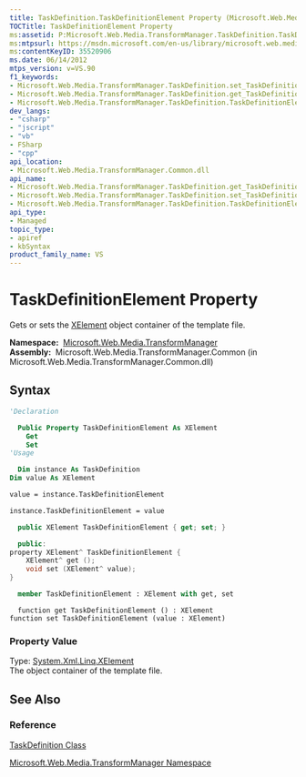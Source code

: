 ```yaml
---
title: TaskDefinition.TaskDefinitionElement Property (Microsoft.Web.Media.TransformManager)
TOCTitle: TaskDefinitionElement Property
ms:assetid: P:Microsoft.Web.Media.TransformManager.TaskDefinition.TaskDefinitionElement
ms:mtpsurl: https://msdn.microsoft.com/en-us/library/microsoft.web.media.transformmanager.taskdefinition.taskdefinitionelement(v=VS.90)
ms:contentKeyID: 35520906
ms.date: 06/14/2012
mtps_version: v=VS.90
f1_keywords:
- Microsoft.Web.Media.TransformManager.TaskDefinition.set_TaskDefinitionElement
- Microsoft.Web.Media.TransformManager.TaskDefinition.get_TaskDefinitionElement
- Microsoft.Web.Media.TransformManager.TaskDefinition.TaskDefinitionElement
dev_langs:
- "csharp"
- "jscript"
- "vb"
- FSharp
- "cpp"
api_location:
- Microsoft.Web.Media.TransformManager.Common.dll
api_name:
- Microsoft.Web.Media.TransformManager.TaskDefinition.get_TaskDefinitionElement
- Microsoft.Web.Media.TransformManager.TaskDefinition.set_TaskDefinitionElement
- Microsoft.Web.Media.TransformManager.TaskDefinition.TaskDefinitionElement
api_type:
- Managed
topic_type:
- apiref
- kbSyntax
product_family_name: VS
---
```


# TaskDefinitionElement Property

Gets or sets the [XElement](https://msdn.microsoft.com/library/bb340098) object container of the template file.

**Namespace:**  [Microsoft.Web.Media.TransformManager](microsoft-web-media-transformmanager-namespace.md)  
**Assembly:**  Microsoft.Web.Media.TransformManager.Common (in Microsoft.Web.Media.TransformManager.Common.dll)

## Syntax

```vb
'Declaration

  Public Property TaskDefinitionElement As XElement
    Get
    Set
'Usage

  Dim instance As TaskDefinition
Dim value As XElement

value = instance.TaskDefinitionElement

instance.TaskDefinitionElement = value
```

```csharp
  public XElement TaskDefinitionElement { get; set; }
```

```cpp
  public:
property XElement^ TaskDefinitionElement {
    XElement^ get ();
    void set (XElement^ value);
}
```

``` fsharp
  member TaskDefinitionElement : XElement with get, set
```

```jscript
  function get TaskDefinitionElement () : XElement
function set TaskDefinitionElement (value : XElement)
```

### Property Value

Type: [System.Xml.Linq.XElement](https://msdn.microsoft.com/library/bb340098)  
The object container of the template file.  

## See Also

### Reference

[TaskDefinition Class](taskdefinition-class-microsoft-web-media-transformmanager.md)

[Microsoft.Web.Media.TransformManager Namespace](microsoft-web-media-transformmanager-namespace.md)


